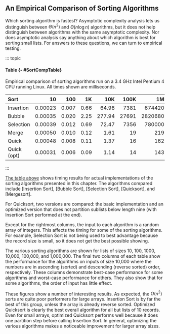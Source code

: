 
## An Empirical Comparison of Sorting Algorithms

Which sorting algorithm is fastest? Asymptotic complexity analysis lets
us distinguish between $\Theta(n^2)$ and $\Theta(n \log n)$ algorithms,
but it does not help distinguish between algorithms with the same
asymptotic complexity. Nor does asymptotic analysis say anything about
which algorithm is best for sorting small lists. For answers to these
questions, we can turn to empirical testing.

::: topic
#### Table {- #SortCompTable}

Empirical comparison of sorting algorithms run on a 3.4 GHz Intel
Pentium 4 CPU running Linux. All times shown are milliseconds.

| Sort | 10 | 100 | 1K | 10K | 100K | 1M | Up | Down |
|:--------------|--------:|-------:|-------:|-------:|-------:|--------:|-------:|-------:|
| Insertion     | 0.00023 |  0.007 |   0.66 |  64.98 |   7381 |  674420 |    0.1 | 129.1 |
| Bubble        | 0.00035 |  0.020 |   2.25 | 277.94 |  27691 | 2820680 |   70.6 | 108.7 |
| Selection     | 0.00039 |  0.012 |   0.69 |  72.47 |   7356 |  780000 |   69.8 |  69.6 |
| Merge         | 0.00050 |  0.010 |   0.12 |   1.61 |     19 |     219 |    0.8 |   0.8 |
| Quick         | 0.00048 |  0.008 |   0.11 |   1.37 |     16 |     162 |    0.4 |   0.4 |
| Quick (opt)   | 0.00031 |  0.006 |   0.09 |   1.14 |     14 |     143 |    0.3 |   0.4 |

:::

[The table above](#SortCompTable) shows timing
results for actual implementations of the sorting algorithms presented
in this chapter. The algorithms compared include
[Insertion Sort], [Bubble Sort],
[Selection Sort], [Quicksort], and [Mergesort].

For Quicksort, two versions are compared: the basic implementation and
an optimized version that does not partition sublists below length nine
(with Insertion Sort performed at the end).

Except for the rightmost columns, the input to each algorithm is a
random array of integers. This affects the timing for some of the
sorting algorithms. For example, Selection Sort is not being used to
best advantage because the record size is small, so it does not get the
best possible showing.

The various sorting algorithms are shown for lists of sizes 10, 100,
1000, 10,000, 100,000, and 1,000,000. The final two columns of each
table show the performance for the algorithms on inputs of size 10,000
where the numbers are in ascending (sorted) and descending (reverse
sorted) order, respectively. These columns demonstrate best-case
performance for some algorithms and worst-case performance for others.
They also show that for some algorithms, the order of input has little
effect.

These figures show a number of interesting results. As expected, the
$O(n^2)$ sorts are quite poor performers for large arrays. Insertion
Sort is by far the best of this group, unless the array is already
reverse sorted. Optimized Quicksort is clearly the best overall
algorithm for all but lists of 10 records. Even for small arrays,
optimized Quicksort performs well because it does one partition step
before calling Insertion Sort. In general, optimizing the various
algorithms makes a noticeable improvement for larger array sizes.
